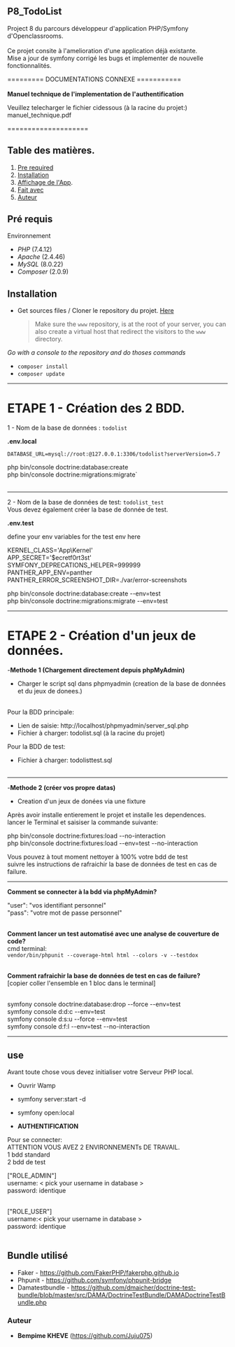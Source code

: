 ## P8_TodoList

Project 8 du parcours développeur d'application PHP/Symfony d'Openclassrooms.<br/><br/>
Ce projet consite à l'amelioration d'une application déjà existante.<br/>
Mise a jour de symfony corrigé les bugs et implementer de nouvelle fonctionnalités.

========= DOCUMENTATIONS CONNEXE ===========</br></br>
<b>Manuel technique de l'implementation de l'authentification</b>

Veuillez telecharger le fichier cidessous (à la racine du projet:)<br/>
manuel_technique.pdf

====================

## Table des matières.

1. [Pre required](#Pré-requis)
2. [Installation](#Instalation)
3. [Affichage de l'App](#use).
4. [Fait avec](#Fait-avec)
5. [Auteur](#Auteur)

## Pré requis

Environnement

- _PHP_ (7.4.12)
- _Apache_ (2.4.46)
- _MySQL_ (8.0.22)
- _Composer_ (2.0.9)

## Installation

- Get sources files / Cloner le repository du projet. [Here](https://github.com/Juju075/Todolist3)
  > Make sure the `www` repository, is at the root of your server, you can also create a virtual host that redirect the visitors to the `www` directory.

_Go with a console to the repository and do thoses commands_

- `composer install`
- `composer update`

---

# ETAPE 1 - Création des 2 BDD.

1 - Nom de la base de données : `todolist`<br>

<b>.env.local</b><br>

`DATABASE_URL=mysql://root:@127.0.0.1:3306/todolist?serverVersion=5.7`

php bin/console doctrine:database:create<br>
php bin/console doctrine:migrations:migrate`<br><br>

---

2 - Nom de la base de données de test: `todolist_test`<br>
Vous devez également créer la base de donnée de test.<br>

<b>.env.test</b><br>

define your env variables for the test env here

KERNEL_CLASS='App\Kernel'<br>
APP_SECRET='$ecretf0rt3st'<br>
SYMFONY_DEPRECATIONS_HELPER=999999<br>
PANTHER_APP_ENV=panther<br>
PANTHER_ERROR_SCREENSHOT_DIR=./var/error-screenshots

php bin/console doctrine:database:create --env=test<br>
php bin/console doctrine:migrations:migrate --env=test<br>

---

# ETAPE 2 - Création d'un jeux de données.

-<b>Methode 1 (Chargement directement depuis phpMyAdmin)</b>

- Charger le script sql dans phpmyadmin (creation de la base de données et du jeux de donees.)<br><br>

Pour la BDD principale:<br>

- Lien de saisie: http://localhost/phpmyadmin/server_sql.php<br>
- Fichier à charger: todolist.sql (à la racine du projet)

Pour la BDD de test:

- Fichier à charger: todolisttest.sql<br><br>

---

-<b>Methode 2 (créer vos propre datas)</b>

- Creation d'un jeux de donées via une fixture<br/>

Après avoir installe entierement le projet et installe les dependences.<br/>
lancer le Terminal et saisiser la commande suivante:<br/>

php bin/console doctrine:fixtures:load --no-interaction<br/>
php bin/console doctrine:fixtures:load --env=test --no-interaction<br/>

Vous pouvez à tout moment nettoyer à 100% votre bdd de test<br>
suivre les instructions de rafraichir la base de données de test en cas de failure.<br>

---

<b>Comment se connecter à la bdd via phpMyAdmin?</b><br/>

"user": "vos identifiant personnel"<br>
"pass": "votre mot de passe personnel"<br><br>

<b>Comment lancer un test automatisé avec une analyse de couverture de code?</b><br>
cmd terminal:<br>
`vendor/bin/phpunit --coverage-html html --colors -v --testdox`<br><br>

<b>Comment rafraichir la base de données de test en cas de failure?</b><br>
[copier coller l'ensemble en 1 bloc dans le terminal]<br><br>

symfony console doctrine:database:drop --force --env=test<br>
symfony console d:d:c --env=test<br>
symfony console d:s:u --force --env=test<br>
symfony console d:f:l --env=test --no-interaction<br>

---

## use

Avant toute chose vous devez initialiser votre Serveur PHP local.

- Ouvrir Wamp
- symfony server:start -d
- symfony open:local

- <b>AUTHENTIFICATION</b> <br/>

Pour se connecter:<br/>
ATTENTION VOUS AVEZ 2 ENVIRONNEMENTs DE TRAVAIL.<br/>
1 bdd standard<br/>
2 bdd de test<br/>

["ROLE_ADMIN"]<br/>
username: < pick your username in database > <br/>
password: identique<br/><br/>

["ROLE_USER"]<br/>
username:< pick your username in database > <br/>
password: identique<br/><br/>

## Bundle utilisé

- Faker - https://github.com/FakerPHP/fakerphp.github.io<br/>
- Phpunit - https://github.com/symfony/phpunit-bridge<br/>
- Damatestbundle - https://github.com/dmaicher/doctrine-test-bundle/blob/master/src/DAMA/DoctrineTestBundle/DAMADoctrineTestBundle.php<br/>

### Auteur

- **Bempime KHEVE** (https://github.com/Juju075)<br/>
